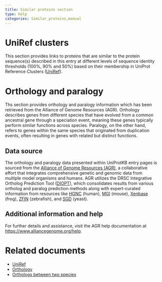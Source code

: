 ```yaml
---
title: Similar proteins section
type: help
categories: Similar_proteins,manual
---
```


# UniRef clusters

This section provides links to proteins that are similar to the protein sequence(s) described in this entry at different levels of sequence identity thresholds (100%, 90% and 50%) based on their membership in UniProt Reference Clusters ([UniRef](https://www.uniprot.org/help/uniref)).

# Orthology and paralogy

Ths section provides orthology and paralogy information which has been retrieved from the Alliance of Genome Resources (AGR). Orthology describes genes from different species that have evolved from a common ancestral gene through a speciation event, meaning these genes typically perform similar functions across species. Paralogy, on the other hand, refers to genes within the same species that originated from duplication events, often resulting in genes with related but distinct functions.

## Data source

The orthology and paralogy data presented within UniProtKB entry pages is sourced from the [Alliance of Genome Resources (AGR)](https://www.alliancegenome.org/), a collaborative effort that integrates comprehensive genetic and genomic data from multiple model organisms and humans. AGR utilizes the DRSC Integrative Ortholog Prediction Tool ([DIOPT](https://www.flyrnai.org/diopt)), which consolidates results from various ortholog and paralog prediction methods along with expert-curated information from resources like [HGNC](https://www.genenames.org/) (human), [MGI](https://www.informatics.jax.org/) (mouse), [Xenbase](https://www.xenbase.org/) (frog), [ZFIN](https://zfin.org/) (zebrafish), and [SGD](https://www.yeastgenome.org/) (yeast).

## Additional information and help

For further details and assistance, visit the AGR help documentation at https://www.alliancegenome.org/help.

# Related documents

- [UniRef](https://www.uniprot.org/help/uniref)
- [Orthology](https://www.uniprot.org/help/orthology)
- [Orthologs between two species](https://www.uniprot.org/help/orthologs_between_two_species)
